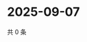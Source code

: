 # 2025-09-07

共 0 条

<!-- BEGIN ZHIHUQUESTIONS -->
<!-- 最后更新时间 Sun Sep 07 2025 22:08:55 GMT+0800 (China Standard Time) -->

<!-- END ZHIHUQUESTIONS -->
